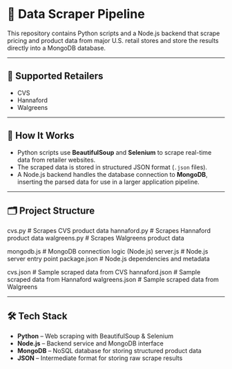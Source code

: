 # 🛒 Data Scraper Pipeline

This repository contains Python scripts and a Node.js backend that scrape pricing and product data from major U.S. retail stores and store the results directly into a MongoDB database.

---

## 🏬 Supported Retailers

- CVS  
- Hannaford  
- Walgreens  

---

## 🧪 How It Works

- Python scripts use **BeautifulSoup** and **Selenium** to scrape real-time data from retailer websites.  
- The scraped data is stored in structured JSON format (`.json` files).  
- A Node.js backend handles the database connection to **MongoDB**, inserting the parsed data for use in a larger application pipeline.  

---

## 🗂️ Project Structure

cvs.py # Scrapes CVS product data
hannaford.py # Scrapes Hannaford product data
walgreens.py # Scrapes Walgreens product data

mongodb.js # MongoDB connection logic (Node.js)
server.js # Node.js server entry point
package.json # Node.js dependencies and metadata

cvs.json # Sample scraped data from CVS
hannaford.json # Sample scraped data from Hannaford
walgreens.json # Sample scraped data from Walgreens


---

## 🛠 Tech Stack

- **Python** – Web scraping with BeautifulSoup & Selenium  
- **Node.js** – Backend service and MongoDB interface  
- **MongoDB** – NoSQL database for storing structured product data  
- **JSON** – Intermediate format for storing raw scrape results  
